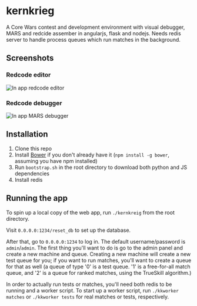 kernkrieg
=========

A Core Wars contest and development environment with visual debugger, MARS and redcide assember in angularjs, flask and nodejs. Needs redis server to handle process queues which run matches in the background.


Screenshots
-----------

### Redcode editor

![In app redcode editor](editor.png "In app redcode editor")

### Redcode debugger

![In app MARS debugger](debugger.png "In app MARS debugger")


Installation
------------

1. Clone this repo
2. Install [Bower](http://bower.io) if you don't already have it (`npm install -g bower`, assuming you have npm installed)
3. Run `bootstrap.sh` in the root directory to download both python and JS dependencies
4. Install redis


Running the app
---------------
To spin up a local copy of the web app, run `./kernkreig` from the root directory.

Visit `0.0.0.0:1234/reset_db` to set up the database.

After that, go to `0.0.0.0:1234` to log in. The default username/password is `admin`/`admin`. The first thing you'll want to do is go to the admin panel and create a new machine and queue. Creating a new machine will create a new test queue for you; if you want to run matches, you'll want to create a queue for that as well (a queue of type '0' is a test queue. '1' is a free-for-all match queue, and '2' is a queue for ranked matches, using the TrueSkill algorithm.)

In order to actually run tests or matches, you'll need both redis to be running and a worker script. To start up a worker script, run `./kkworker matches` or `./kkworker tests` for real matches or tests, respectively.

